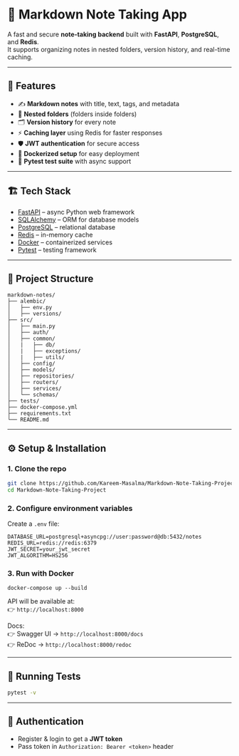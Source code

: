 # 📝 Markdown Note Taking App

A fast and secure **note-taking backend** built with **FastAPI**, **PostgreSQL**, and **Redis**.  
It supports organizing notes in nested folders, version history, and real-time caching.  

---

## 🚀 Features

- ✍️ **Markdown notes** with title, text, tags, and metadata  
- 📂 **Nested folders** (folders inside folders)  
- 🗂️ **Version history** for every note    
- ⚡ **Caching layer** using Redis for faster responses  
- 🛡️ **JWT authentication** for secure access  
- 🐳 **Dockerized setup** for easy deployment  
- 🧪 **Pytest test suite** with async support  

---

## 🏗️ Tech Stack

- [FastAPI](https://fastapi.tiangolo.com/) – async Python web framework  
- [SQLAlchemy](https://www.sqlalchemy.org/) – ORM for database models  
- [PostgreSQL](https://www.postgresql.org/) – relational database  
- [Redis](https://redis.io/) – in-memory cache  
- [Docker](https://www.docker.com/) – containerized services  
- [Pytest](https://docs.pytest.org/) – testing framework  

---

## 📂 Project Structure

```
markdown-notes/
├── alembic/
│   ├── env.py
│   ├── versions/
├── src/
│   ├── main.py
│   ├── auth/
│   ├── common/
│   |   ├── db/
│   |   ├── exceptions/
│   |   ├── utils/
│   ├── config/
│   ├── models/
│   ├── repositories/
│   ├── routers/
│   ├── services/
│   └── schemas/
├── tests/
├── docker-compose.yml
├── requirements.txt
└── README.md
```
---

## ⚙️ Setup & Installation

### 1. Clone the repo
```bash
git clone https://github.com/Kareem-Masalma/Markdown-Note-Taking-Project.git
cd Markdown-Note-Taking-Project
```

### 2. Configure environment variables
Create a `.env` file:
```env
DATABASE_URL=postgresql+asyncpg://user:password@db:5432/notes
REDIS_URL=redis://redis:6379
JWT_SECRET=your_jwt_secret
JWT_ALGORITHM=HS256
```

### 3. Run with Docker
```
docker-compose up --build
```
API will be available at:  
👉 `http://localhost:8000`

Docs:  
👉 Swagger UI → `http://localhost:8000/docs`  
👉 ReDoc → `http://localhost:8000/redoc`

---

## 🧪 Running Tests

```bash
pytest -v
```

---

## 🔑 Authentication

- Register & login to get a **JWT token**  
- Pass token in `Authorization: Bearer <token>` header  
